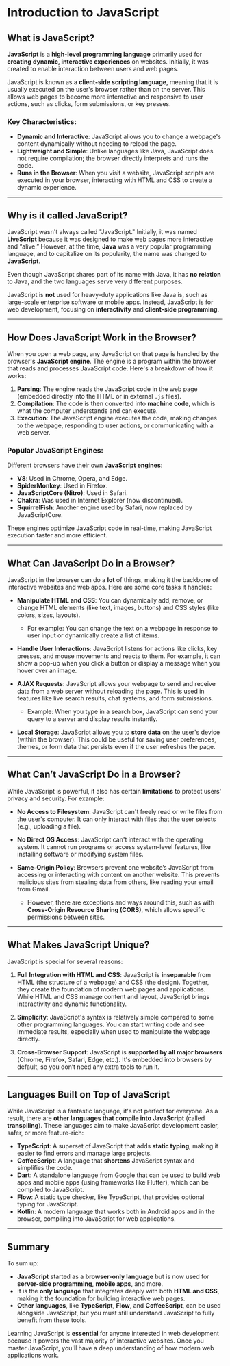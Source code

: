 # Introduction to JavaScript

## What is JavaScript?

**JavaScript** is a **high-level programming language** primarily used for **creating dynamic, interactive experiences** on websites. Initially, it was created to enable interaction between users and web pages.

JavaScript is known as a **client-side scripting language**, meaning that it is usually executed on the user's browser rather than on the server. This allows web pages to become more interactive and responsive to user actions, such as clicks, form submissions, or key presses.

### Key Characteristics:
- **Dynamic and Interactive**: JavaScript allows you to change a webpage's content dynamically without needing to reload the page.
- **Lightweight and Simple**: Unlike languages like Java, JavaScript does not require compilation; the browser directly interprets and runs the code.
- **Runs in the Browser**: When you visit a website, JavaScript scripts are executed in your browser, interacting with HTML and CSS to create a dynamic experience.

---

## Why is it called JavaScript?  

JavaScript wasn't always called "JavaScript." Initially, it was named **LiveScript** because it was designed to make web pages more interactive and “alive.” However, at the time, **Java** was a very popular programming language, and to capitalize on its popularity, the name was changed to **JavaScript**.

Even though JavaScript shares part of its name with Java, it has **no relation** to Java, and the two languages serve very different purposes.

JavaScript is **not** used for heavy-duty applications like Java is, such as large-scale enterprise software or mobile apps. Instead, JavaScript is for web development, focusing on **interactivity** and **client-side programming**.

---

## How Does JavaScript Work in the Browser?  

When you open a web page, any JavaScript on that page is handled by the browser's **JavaScript engine**. The engine is a program within the browser that reads and processes JavaScript code. Here's a breakdown of how it works:

1. **Parsing**: The engine reads the JavaScript code in the web page (embedded directly into the HTML or in external `.js` files).
2. **Compilation**: The code is then converted into **machine code**, which is what the computer understands and can execute.
3. **Execution**: The JavaScript engine executes the code, making changes to the webpage, responding to user actions, or communicating with a web server.

### Popular JavaScript Engines:
Different browsers have their own **JavaScript engines**:
- **V8**: Used in Chrome, Opera, and Edge.
- **SpiderMonkey**: Used in Firefox.
- **JavaScriptCore (Nitro)**: Used in Safari.
- **Chakra**: Was used in Internet Explorer (now discontinued).
- **SquirrelFish**: Another engine used by Safari, now replaced by JavaScriptCore.

These engines optimize JavaScript code in real-time, making JavaScript execution faster and more efficient.

---

## What Can JavaScript Do in a Browser?  

JavaScript in the browser can do a **lot** of things, making it the backbone of interactive websites and web apps. Here are some core tasks it handles:

- **Manipulate HTML and CSS**: You can dynamically add, remove, or change HTML elements (like text, images, buttons) and CSS styles (like colors, sizes, layouts).
  - For example: You can change the text on a webpage in response to user input or dynamically create a list of items.
  
- **Handle User Interactions**: JavaScript listens for actions like clicks, key presses, and mouse movements and reacts to them. For example, it can show a pop-up when you click a button or display a message when you hover over an image.
  
- **AJAX Requests**: JavaScript allows your webpage to send and receive data from a web server without reloading the page. This is used in features like live search results, chat systems, and form submissions.
  - Example: When you type in a search box, JavaScript can send your query to a server and display results instantly.

- **Local Storage**: JavaScript allows you to **store data** on the user's device (within the browser). This could be useful for saving user preferences, themes, or form data that persists even if the user refreshes the page.

---

## What Can’t JavaScript Do in a Browser?  

While JavaScript is powerful, it also has certain **limitations** to protect users' privacy and security. For example:

- **No Access to Filesystem**: JavaScript can't freely read or write files from the user's computer. It can only interact with files that the user selects (e.g., uploading a file).
  
- **No Direct OS Access**: JavaScript can't interact with the operating system. It cannot run programs or access system-level features, like installing software or modifying system files.

- **Same-Origin Policy**: Browsers prevent one website’s JavaScript from accessing or interacting with content on another website. This prevents malicious sites from stealing data from others, like reading your email from Gmail.
  - However, there are exceptions and ways around this, such as with **Cross-Origin Resource Sharing (CORS)**, which allows specific permissions between sites.

---

## What Makes JavaScript Unique?  

JavaScript is special for several reasons:

1. **Full Integration with HTML and CSS**: JavaScript is **inseparable** from HTML (the structure of a webpage) and CSS (the design). Together, they create the foundation of modern web pages and applications. While HTML and CSS manage content and layout, JavaScript brings interactivity and dynamic functionality.

2. **Simplicity**: JavaScript's syntax is relatively simple compared to some other programming languages. You can start writing code and see immediate results, especially when used to manipulate the webpage directly.

3. **Cross-Browser Support**: JavaScript is **supported by all major browsers** (Chrome, Firefox, Safari, Edge, etc.). It's embedded into browsers by default, so you don’t need any extra tools to run it.

---

## Languages Built on Top of JavaScript  

While JavaScript is a fantastic language, it's not perfect for everyone. As a result, there are **other languages that compile into JavaScript** (called **transpiling**). These languages aim to make JavaScript development easier, safer, or more feature-rich:

- **TypeScript**: A superset of JavaScript that adds **static typing**, making it easier to find errors and manage large projects.
- **CoffeeScript**: A language that **shortens** JavaScript syntax and simplifies the code.
- **Dart**: A standalone language from Google that can be used to build web apps and mobile apps (using frameworks like Flutter), which can be compiled to JavaScript.
- **Flow**: A static type checker, like TypeScript, that provides optional typing for JavaScript.
- **Kotlin**: A modern language that works both in Android apps and in the browser, compiling into JavaScript for web applications.

---

## Summary  
To sum up:
- **JavaScript** started as a **browser-only language** but is now used for **server-side programming**, **mobile apps**, and more.
- It is the **only language** that integrates deeply with both **HTML and CSS**, making it the foundation for building interactive web pages.
- **Other languages**, like **TypeScript**, **Flow**, and **CoffeeScript**, can be used alongside JavaScript, but you must still understand JavaScript to fully benefit from these tools.
  
Learning JavaScript is **essential** for anyone interested in web development because it powers the vast majority of interactive websites. Once you master JavaScript, you'll have a deep understanding of how modern web applications work.
